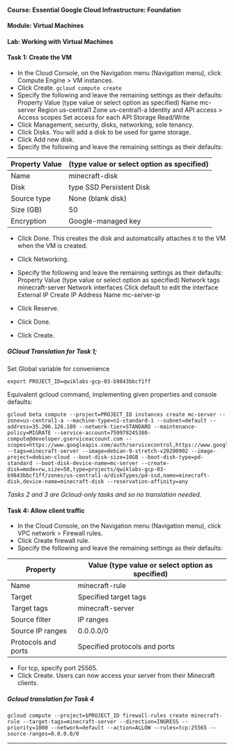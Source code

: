#### Course: Essential Google Cloud Infrastructure: Foundation
#### Module: Virtual Machines
#### Lab: Working with Virtual Machines

#### Task 1: Create the VM 


- In the Cloud Console, on the Navigation menu (Navigation menu), click Compute Engine > VM instances.
- Click Create. `gcloud compute create`
- Specify the following and leave the remaining settings as their defaults:
Property	Value (type value or select option as specified)
Name	mc-server
Region	us-central1
Zone	us-central1-a
Identity and API access > Access scopes	Set access for each API
Storage	Read/Write
- Click Management, security, disks, networking, sole tenancy.
- Click Disks. You will add a disk to be used for game storage.
- Click Add new disk.
- Specify the following and leave the remaining settings as their defaults:

|Property	Value | (type value or select option as specified)|
|---|---|
|Name|	minecraft-disk|
|Disk| type	SSD Persistent Disk|
|Source type|	None (blank disk)|
|Size (GB)|	50|
|Encryption	|Google-managed key|
- Click Done. This creates the disk and automatically attaches it to the VM when the VM is created.
- Click Networking.
- Specify the following and leave the remaining settings as their defaults:
Property	Value (type value or select option as specified)
Network tags	minecraft-server
Network interfaces	Click default to edit the interface
External IP	Create IP Address
Name	mc-server-ip
- Click Reserve.

- Click Done.

- Click Create.

##### GCloud Translation for Task 1;

Set Global variable for convenience
```
export PROJECT_ID=qwiklabs-gcp-03-b9843bbcf1ff
```

Equivalent gcloud command, implementing given properties and console defaults:

```
gcloud beta compute --project=PROJECT_ID instances create mc-server --zone=us-central1-a --machine-type=n1-standard-1 --subnet=default --address=35.206.126.189 --network-tier=STANDARD --maintenance-policy=MIGRATE --service-account=759978245380-compute@developer.gserviceaccount.com --scopes=https://www.googleapis.com/auth/servicecontrol,https://www.googleapis.com/auth/service.management.readonly,https://www.googleapis.com/auth/logging.write,https://www.googleapis.com/auth/monitoring.write,https://www.googleapis.com/auth/trace.append,https://www.googleapis.com/auth/devstorage.read_write --tags=minecraft-server --image=debian-9-stretch-v20200902 --image-project=debian-cloud --boot-disk-size=10GB --boot-disk-type=pd-standard --boot-disk-device-name=mc-server --create-disk=mode=rw,size=50,type=projects/qwiklabs-gcp-03-b9843bbcf1ff/zones/us-central1-a/diskTypes/pd-ssd,name=minecraft-disk,device-name=minecraft-disk --reservation-affinity=any
```
*Tasks 2 and 3 are Gcloud-only tasks and so no translation needed.*


#### Task 4: Allow client traffic
- In the Cloud Console, on the Navigation menu (Navigation menu), click VPC network > Firewall rules.
- Click Create firewall rule.
- Specify the following and leave the remaining settings as their defaults:

|Property|	Value (type value or select option as specified)|
|---|---|
|Name|	minecraft-rule|
|Target|	Specified target tags|
|Target tags|	minecraft-server|
|Source filter|	IP ranges|
|Source IP ranges|	0.0.0.0/0|
|Protocols and ports|	Specified protocols and ports|
- For tcp, specify port 25565.
- Click Create. Users can now access your server from their Minecraft clients.

##### Gcloud translation for Task 4
```
gcloud compute --project=$PROJECT_ID firewall-rules create minecraft-rule --target-tags=minecraft-server --direction=INGRESS --priority=1000 --network=default --action=ALLOW --rules=tcp:25565 --source-ranges=0.0.0.0/0 

```



****

